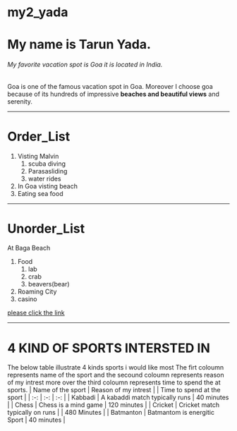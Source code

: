 # my2_yada
# My name is Tarun Yada.
###### My favorite vacation spot is Goa it is located in India.

Goa is one of the famous vacation spot in Goa. Moreover I choose goa because of its hundreds of impressive **beaches and beautiful views** and serenity.

---

# Order_List

1. Visting Malvin
    1. scuba diving
    2. Parasasliding
    3. water rides
2. In Goa visting beach
3. Eating sea food

---

# Unorder_List

At Baga Beach
1. Food
    1. lab
    3. crab
    2. beavers(bear)
2. Roaming City
3. casino

 [please click the link](MyStats.md)
***

# 4 KIND OF SPORTS INTERSTED IN 
The below table illustrate 4 kinds sports i would like most
The firt coloumn represents name of the sport and the secound coloumn represents reason of my intrest more over the third coloumn represents time to spend the at sports.
| Name of the sport | Reason of my intrest |
| Time to spend at the sport |
| :-: | :-: | :-: | 
| Kabbadi | A kabaddi match typically runs | 40 minutes |
| Chess | Chess is a mind game | 120 minutes |
| Cricket | Cricket match typically on runs | | 480 Minutes |
| Batmanton | Batmantom is energitic Sport | 40 minutes |



